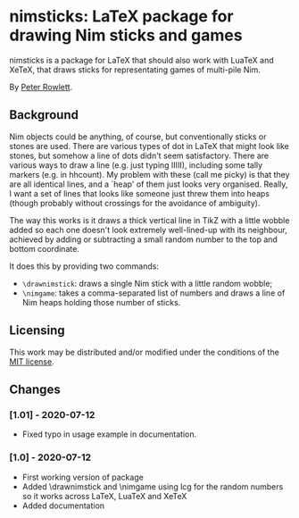 # nimsticks: LaTeX package for drawing Nim sticks and games

nimsticks is a package for LaTeX that should also work with LuaTeX and XeTeX, that draws sticks for representating games of multi-pile Nim.

By [Peter Rowlett](https://github.com/prowlett/).

## Background

Nim objects could be anything, of course, but conventionally sticks or stones are used. There are various types of dot in LaTeX that might look like stones, but somehow a line of dots didn't seem satisfactory. There are various ways to draw a line (e.g. just typing IIIII), including some tally markers (e.g. in hhcount). My problem with these (call me picky) is that they are all identical lines, and a `heap' of them just looks very organised. Really, I want a set of lines that looks like someone just threw them into heaps (though probably without crossings for the avoidance of ambiguity).

The way this works is it draws a thick vertical line in TikZ with a little wobble added so each one doesn't look extremely well-lined-up with its neighbour, achieved by adding or subtracting a small random number to the top and bottom coordinate.

It does this by providing two commands:

- `\drawnimstick`: draws a single Nim stick with a little random wobble;
- `\nimgame`: takes a comma-separated list of numbers and draws a line of Nim heaps holding those number of sticks.

## Licensing
This work may be distributed and/or modified under the conditions of the [MIT license](LICENSE.txt).

## Changes

### [1.01] - 2020-07-12

- Fixed typo in usage example in documentation.

### [1.0] - 2020-07-12

- First working version of package
- Added \drawnimstick and \nimgame using lcg for the random numbers so it works across LaTeX, LuaTeX and XeTeX
- Added documentation
